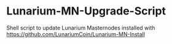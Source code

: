 # Lunarium-MN-Upgrade-Script
Shell script to update Lunarium Masternodes installed with https://github.com/LunariumCoin/Lunarium-MN-Install 
